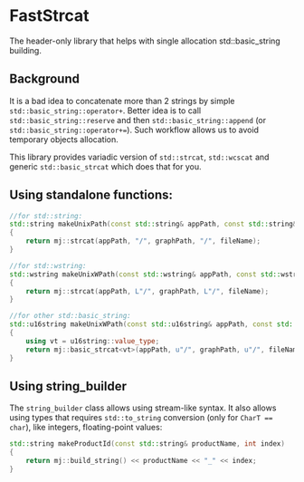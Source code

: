 # FastStrcat

The header-only library that helps with single allocation std::basic_string building.

## Background
It is a bad idea to concatenate more than 2 strings by simple `std::basic_string::operator+`. Better idea is to call `std::basic_string::reserve` and then `std::basic_string::append` (or `std::basic_string::operator+=`). Such workflow allows us to avoid temporary objects allocation.

This library provides variadic version of `std::strcat`, `std::wcscat` and generic `std::basic_strcat` which does that for you.

## Using standalone functions:

```c++
//for std::string:
std::string makeUnixPath(const std::string& appPath, const std::string& graphPath, const std::string& fileName)
{
	return mj::strcat(appPath, "/", graphPath, "/", fileName);
}

//for std::wstring:
std::wstring makeUnixWPath(const std::wstring& appPath, const std::wstring& graphPath, const std::wstring& fileName)
{
	return mj::strcat(appPath, L"/", graphPath, L"/", fileName);
}

//for other std::basic_string:
std::u16string makeUnixWPath(const std::u16string& appPath, const std::u16string& graphPath, const std::u16string& fileName)
{
	using vt = u16string::value_type;
	return mj::basic_strcat<vt>(appPath, u"/", graphPath, u"/", fileName);
}
```

## Using string_builder

The `string_builder` class allows using stream-like syntax. It also allows using types that requires `std::to_string` conversion (only for `CharT == char`), like integers, floating-point values:

```c++
std::string makeProductId(const std::string& productName, int index)
{
    return mj::build_string() << productName << "_" << index;
}
```

